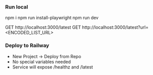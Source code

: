### Run local
npm i
npm run install-playwright
npm run dev

GET http://localhost:3000/latest
GET http://localhost:3000/latest?url=<ENCODED_LIST_URL>

### Deploy to Railway
- New Project -> Deploy from Repo
- No special variables needed
- Service will expose /healthz and /latest
